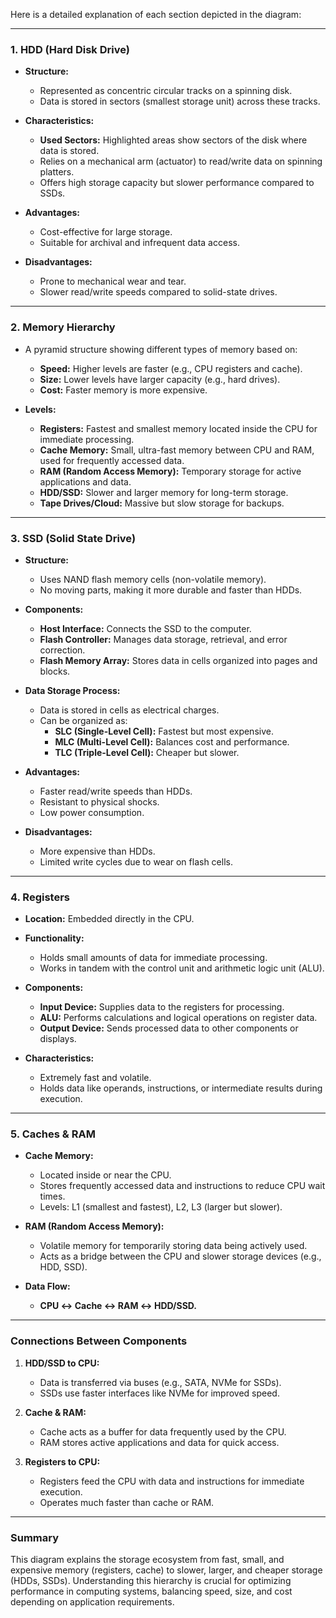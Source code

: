 Here is a detailed explanation of each section depicted in the diagram:

---

### **1. HDD (Hard Disk Drive)**
- **Structure:**
  - Represented as concentric circular tracks on a spinning disk.
  - Data is stored in sectors (smallest storage unit) across these tracks.

- **Characteristics:**
  - **Used Sectors:** Highlighted areas show sectors of the disk where data is stored.
  - Relies on a mechanical arm (actuator) to read/write data on spinning platters.
  - Offers high storage capacity but slower performance compared to SSDs.

- **Advantages:**
  - Cost-effective for large storage.
  - Suitable for archival and infrequent data access.

- **Disadvantages:**
  - Prone to mechanical wear and tear.
  - Slower read/write speeds compared to solid-state drives.

---

### **2. Memory Hierarchy**
- A pyramid structure showing different types of memory based on:
  - **Speed:** Higher levels are faster (e.g., CPU registers and cache).
  - **Size:** Lower levels have larger capacity (e.g., hard drives).
  - **Cost:** Faster memory is more expensive.

- **Levels:**
  - **Registers:** Fastest and smallest memory located inside the CPU for immediate processing.
  - **Cache Memory:** Small, ultra-fast memory between CPU and RAM, used for frequently accessed data.
  - **RAM (Random Access Memory):** Temporary storage for active applications and data.
  - **HDD/SSD:** Slower and larger memory for long-term storage.
  - **Tape Drives/Cloud:** Massive but slow storage for backups.

---

### **3. SSD (Solid State Drive)**
- **Structure:**
  - Uses NAND flash memory cells (non-volatile memory).
  - No moving parts, making it more durable and faster than HDDs.

- **Components:**
  - **Host Interface:** Connects the SSD to the computer.
  - **Flash Controller:** Manages data storage, retrieval, and error correction.
  - **Flash Memory Array:** Stores data in cells organized into pages and blocks.

- **Data Storage Process:**
  - Data is stored in cells as electrical charges.
  - Can be organized as:
    - **SLC (Single-Level Cell):** Fastest but most expensive.
    - **MLC (Multi-Level Cell):** Balances cost and performance.
    - **TLC (Triple-Level Cell):** Cheaper but slower.

- **Advantages:**
  - Faster read/write speeds than HDDs.
  - Resistant to physical shocks.
  - Low power consumption.

- **Disadvantages:**
  - More expensive than HDDs.
  - Limited write cycles due to wear on flash cells.

---

### **4. Registers**
- **Location:** Embedded directly in the CPU.
- **Functionality:**
  - Holds small amounts of data for immediate processing.
  - Works in tandem with the control unit and arithmetic logic unit (ALU).
  
- **Components:**
  - **Input Device:** Supplies data to the registers for processing.
  - **ALU:** Performs calculations and logical operations on register data.
  - **Output Device:** Sends processed data to other components or displays.

- **Characteristics:**
  - Extremely fast and volatile.
  - Holds data like operands, instructions, or intermediate results during execution.

---

### **5. Caches & RAM**
- **Cache Memory:**
  - Located inside or near the CPU.
  - Stores frequently accessed data and instructions to reduce CPU wait times.
  - Levels: L1 (smallest and fastest), L2, L3 (larger but slower).

- **RAM (Random Access Memory):**
  - Volatile memory for temporarily storing data being actively used.
  - Acts as a bridge between the CPU and slower storage devices (e.g., HDD, SSD).
  
- **Data Flow:**
  - **CPU ↔ Cache ↔ RAM ↔ HDD/SSD.**

---

### **Connections Between Components**
1. **HDD/SSD to CPU:**
   - Data is transferred via buses (e.g., SATA, NVMe for SSDs).
   - SSDs use faster interfaces like NVMe for improved speed.

2. **Cache & RAM:**
   - Cache acts as a buffer for data frequently used by the CPU.
   - RAM stores active applications and data for quick access.

3. **Registers to CPU:**
   - Registers feed the CPU with data and instructions for immediate execution.
   - Operates much faster than cache or RAM.

---

### **Summary**
This diagram explains the storage ecosystem from fast, small, and expensive memory (registers, cache) to slower, larger, and cheaper storage (HDDs, SSDs). Understanding this hierarchy is crucial for optimizing performance in computing systems, balancing speed, size, and cost depending on application requirements.
